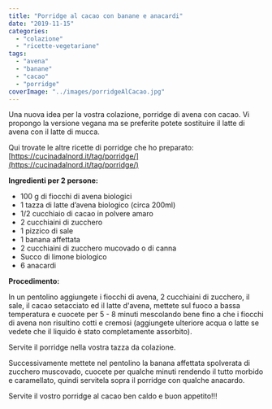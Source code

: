 ```yaml
---
title: "Porridge al cacao con banane e anacardi"
date: "2019-11-15"
categories: 
  - "colazione"
  - "ricette-vegetariane"
tags: 
  - "avena"
  - "banane"
  - "cacao"
  - "porridge"
coverImage: "../images/porridgeAlCacao.jpg"
---
```


Una nuova idea per la vostra colazione, porridge di avena con cacao. Vi propongo la versione vegana ma se preferite potete sostituire il latte di avena con il latte di mucca.

Qui trovate le altre ricette di porridge che ho preparato: [https://cucinadalnord.it/tag/porridge/](https://cucinadalnord.it/tag/porridge/)

**Ingredienti per 2 persone:**

- 100 g di fiocchi di avena biologici
- 1 tazza di latte d’avena biologico (circa 200ml)
- 1/2 cucchiaio di cacao in polvere amaro
- 2 cucchiaini di zucchero
- 1 pizzico di sale
- 1 banana affettata
- 2 cucchiaini di zucchero mucovado o di canna
- Succo di limone biologico
- 6 anacardi

**Procedimento:**

In un pentolino aggiungete i fiocchi di avena, 2 cucchiaini di zucchero, il sale, il cacao setacciato ed il latte d'avena, mettete sul fuoco a bassa temperatura e cuocete per 5 - 8 minuti mescolando bene fino a che i fiocchi di avena non risultino cotti e cremosi (aggiungete ulteriore acqua o latte se vedete che il liquido è stato completamente assorbito).

Servite il porridge nella vostra tazza da colazione.

Successivamente mettete nel pentolino la banana affettata spolverata di zucchero muscovado, cuocete per qualche minuti rendendo il tutto morbido e caramellato, quindi servitela sopra il porridge con qualche anacardo.

Servite il vostro porridge al cacao ben caldo e buon appetito!!!
